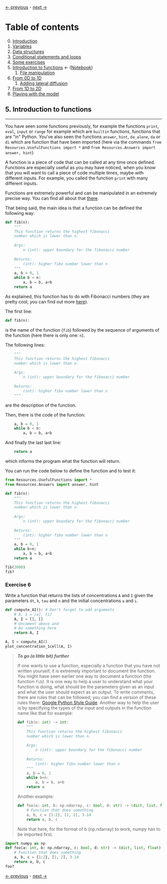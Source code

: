 [&larr; previous](4-Some-Exercises.md) - [next &rarr;](5-1-File-manipulation.md)

# Table of contents
0. [Introduction](0-Introduction.md)
1. [Variables](1-Variables.md)
2. [Data structures](2-Data-Structures.md)
3. [Conditional statements and loops](3-Conditional-Statements-Loops.md)
4. [Some exercises](4-Some-Exercises.md)
5. [Introduction to functions](5-0-Introduction-function.md) &larr; ([Notebook](../5-0-Introduction-function.ipynb))
    1. [File manipulation](5-1-File-manipulation.md)
6. [From 0D to 1D](6-1-From-0D-to-1D.md)
    1. [Adding lateral diffusion](6-2-Adding-lateral-diffusion.md)
7. [From 1D to 2D](7-From-1D-to-2D.md)
8. [Playing with the model](8-Playing-with-the-model.md)

## 5. Introduction to functions
---
You have seen some functions previously, for example the functions `print`, `eval`, `input` or `range` for example which are `builtin` functions, functions that are "in" Python. You've also seen the functions `answer`, `hint`, `da_alone`, `da` or `di` which are function that have been imported (here via the commands `from Resources.UsefulFunctions import *` and `from Resources.Answers import answer, hint`)

A function is a piece of code that can be called at any time once defined. Functions are especially useful as you may have noticed, when you know that you will want to call a piece of code multiple times, maybe with different inputs. For example, you called the function `print` with many different inputs.

Functions are extremely powerful and can be manipulated in an extremely precise way. You can find all about that [there](https://docs.python.org/3/tutorial/controlflow.html#defining-functions).

That being said, the main idea is that a function can be defined the following way:
```python
def fib(n):
    """
    This function returns the highest fibonacci
    number which is lower than n.
    
    Args:
        n (int): upper boundary for the fibonacci number
    
    Returns:
        (int): higher fibo number lower than n
    """
    a, b = 0, 1
    while b < n:
        a, b = b, a+b
    return a
```
As explained, this function has to do with Fibonacci numbers (they are pretty cool, you can find out more [here](https://en.wikipedia.org/wiki/Fibonacci_number)).

The first line:
```python
def fib(n):
```
is the name of the function (`fib`) followed by the sequence of arguments of the function (here there is only one: `n`).

The following lines:
```python
    """
    This function returns the highest fibonacci
    number which is lower than n.
    
    Args:
        n (int): upper boundary for the fibonacci number
    
    Returns:
        (int): higher fibo number lower than n
    """
```
are the description of the function.

Then, there is the code of the function:
```python
    a, b = 0, 1
    while b < n:
        a, b = b, a+b
```

And finally the last last line:
```python
    return a
```
which informs the program what the function will return.

You can run the code below to define the function and to test it:


```python
from Resources.UsefulFunctions import *
from Resources.Answers import answer, hint
```


```python
def fib(n):
    """
    This function returns the highest fibonacci
    number which is lower than n.
    
    Args:
        n (int): upper boundary for the fibonacci number
    
    Returns:
        (int): higher fibo number lower than n
    """
    a, b = 0, 1
    while b<n:
        a, b = b, a+b
    return a

fib(2000)
fib?
```

### Exercise 6
Write a function that returns the lists of concentrations `A` and `I` given the parameters `dt`, `k`, `tau` and `n` and the initial concentrations `a` and `i`.


```python
def compute_AI(): # Don't forget to add arguments
    # A, I = [a], [i] 
    A, I = [], []
    # Uncoment above and
    # Do something here
    return A, I

A, I = compute_AI()
plot_concentration_1cell(A, I)
```

> __*To go (a little bit) further*__
>
> If one wants to use a function, especially a function that you have not written yourself, it is extremely important to document the function.
> You might have seen earlier one way to document a function (the function `fib`).
> It is one way to help a user to understand what your function is doing, what should be the parameters given as an input and what the user should expect as an output.
> To write comments, there are rules that can be followed, you can find a version of these rules there: [Google Python Style Guide](https://google.github.io/styleguide/pyguide.html#38-comments-and-docstrings).
> Another way to help the user is by specifying the types of the input and outputs in the function name like that for example:
> ```python
> def fib(n: int) -> int:
>     """
>     This function returns the highest fibonacci
>     number which is lower than n.
>     
>     Args:
>         n (int): upper boundary for the fibonacci number
>     
>     Returns:
>         (int): higher fibo number lower than n
>     """
>     a, b = 0, 1
>     while b<n:
>         a, b = b, a+b
>     return a
> ```
> Another example:
> ```python
> def foo(a: int, b: np.ndarray, c: bool, d: str) -> (dict, list, float):
>     # Function that does something
>     a, b, c = {1:2}, [1, 2], 3.14
>     return a, b, c
> ```
> Note that here, for the format of b (np.ndarray) to work, numpy has to be imported first.


```python
import numpy as np
def foo(a: int, b: np.ndarray, c: bool, d: str) -> (dict, list, float):
    # Function that does something
    a, b, c = {1:2}, [1, 2], 3.14
    return a, b, c
foo?
```

[&larr; previous](4-Some-Exercises.md) - [next &rarr;](5-1-File-manipulation.md)